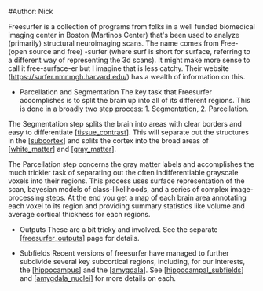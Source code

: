 #Author: Nick

Freesurfer is a collection of programs from folks in a well funded biomedical imaging center in Boston (Martinos Center) that's been used to analyze (primarily) structural neuroimaging scans. The name comes from Free- (open source and free) -surfer (where surf is short for surface, referring to a different way of representing the 3d scans). It might make more sense to call it free-surface-er but I imagine that is less catchy. Their website (https://surfer.nmr.mgh.harvard.edu/) has a wealth of information on this.

* Parcellation and Segmentation
The key task that Freesurfer accomplishes is to split the brain up into all of its different regions. This is done in a broadly two step process: 1. Segmentation, 2. Parcellation. 

The Segmentation step splits the brain into areas with clear borders and easy to differentiate [[tissue_contrast]]. This will separate out the structures in the [[subcortex]] and splits the cortex into the broad areas of [[white_matter]] and [[gray_matter]].

The Parcellation step concerns the gray matter labels and accomplishes the much trickier task of separating out the often indifferentiable grayscale voxels into their regions. This process uses surface representation of the scan, bayesian models of class-likelihoods, and a series of complex image-processing steps. At the end you get a map of each brain area annotating each voxel to its region and providing summary statistics like volume and average cortical thickness for each regions.

* Outputs 
These are a bit tricky and involved. See the separate [[freesurfer_outputs]] page for details. 

* Subfields 
  Recent versions of freesurfer have managed to further subdivide several key subcortical regions, including, for our interests, the [[hippocampus]] and the [[amygdala]]. See [[hippocampal_subfields]] and [[amygdala_nuclei]] for more details on each. 

[//begin]: # "Autogenerated link references for markdown compatibility"
[tissue_contrast]: tissue_contrast "tissue_contrast"
[subcortex]: ../subcortex "subcortex"
[white_matter]: ../white_matter "white_matter"
[gray_matter]: ../gray_matter "gray_matter"
[freesurfer_outputs]: freesurfer_outputs "freesurfer_outputs"
[hippocampus]: ../hippocampus "hippocampus"
[amygdala]: ../amygdala "amygdala"
[hippocampal_subfields]: hippocampal_subfields "hippocampal_subfields"
[amygdala_nuclei]: amygdala_nuclei "amygdala_nuclei"
[//end]: # "Autogenerated link references"